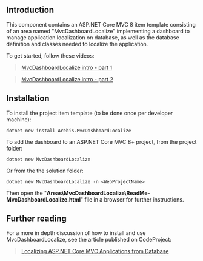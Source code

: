 ## Introduction

This component contains an ASP.NET Core MVC 8 item template consisting of an area named "MvcDashboardLocalize" implementing a dashboard to manage application localization on database, as well as the database definition and classes needed to localize the application.

To get started, follow these videos:

>    [MvcDashboardLocalize intro - part 1](https://www.youtube.com/watch?v=rzU8rQwJzzU)

>    [MvcDashboardLocalize intro - part 2](https://www.youtube.com/watch?v=IL9YC28_mr8)

## Installation

To install the project item template (to be done once per developer machine):

    dotnet new install Arebis.MvcDashboardLocalize

To add the dashboard to an ASP.NET Core MVC 8+ project, from the project folder:

    dotnet new MvcDashboardLocalize

Or from the the solution folder:

    dotnet new MvcDashboardLocalize -n <WebProjectName>

Then open the "**Areas\MvcDashboardLocalize\ReadMe-MvcDashboardLocalize.html**" file in a browser for further instructions.

## Further reading

For a more in depth discussion of how to install and use MvcDashboardLocalize, see the article published on CodeProject:

> [Localizing ASP.NET Core MVC Applications from Database](https://web.archive.org/web/20241113103935/https://www.codeproject.com/Articles/5348357/Localizing-ASP-NET-Core-MVC-applications-from-data)

